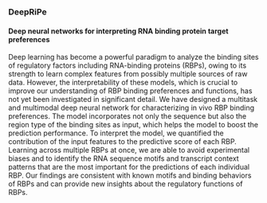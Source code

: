 ### DeepRiPe
#### Deep neural networks for interpreting RNA binding protein target preferences

Deep learning has become a powerful paradigm to analyze the binding sites of regulatory factors including RNA-binding proteins (RBPs), owing to its strength to learn complex features from possibly multiple sources of raw data. However, the interpretability of these models, which is crucial to improve our understanding of RBP binding preferences and functions, has not yet been investigated in significant detail. 
We have designed a multitask and multimodal deep neural network for characterizing in vivo RBP binding preferences. The model incorporates not only the sequence but also the region type of the binding sites as input, which helps the model to boost the prediction performance. To interpret the model, we quantified the contribution of the input features to the predictive score of each RBP. Learning across multiple RBPs at once, we are able to avoid experimental biases and to identify the RNA sequence motifs and transcript context patterns that are the most important for the predictions of each individual RBP. Our findings are consistent with known motifs and binding behaviors of RBPs and can provide new insights about the regulatory functions of RBPs.
